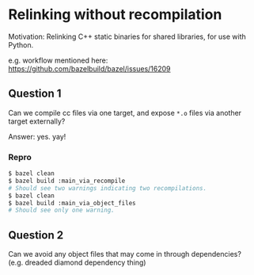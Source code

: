 # Relinking without recompilation

Motivation: Relinking C++ static binaries for shared libraries, for use with
Python.

e.g. workflow mentioned here:
https://github.com/bazelbuild/bazel/issues/16209

## Question 1

Can we compile cc files via one target, and expose `*.o` files via another
target externally?

Answer: yes. yay!

### Repro

```sh
$ bazel clean
$ bazel build :main_via_recompile
# Should see two warnings indicating two recompilations.
$ bazel clean
$ bazel build :main_via_object_files
# Should see only one warning.
```

## Question 2

Can we avoid any object files that may come in through dependencies? (e.g.
dreaded diamond dependency thing)
